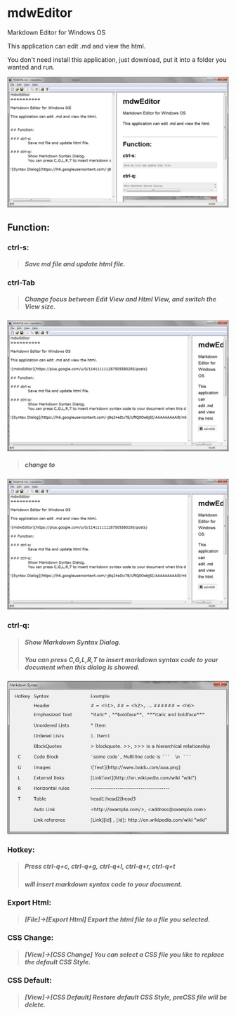 ﻿mdwEditor
==========

Markdown Editor for Windows OS

This application can edit .md and view the html. 

You don't need install this application, just download, put it into a folder you wanted and run.

![mdwEditor](./graph/mdweditor.jpg)

## Function:

### ctrl-s:
> ##### Save md file and update html file.

### ctrl-Tab
> ##### Change focus between Edit View and Html View, and switch the View size.
![ImageText](./graph/ctrltab1.jpg)

> ##### change to 
![ImageText](./graph/ctrltab1.jpg)

### ctrl-q:
> ##### Show Markdown Syntax Dialog.
> ##### You can press C,G,L,R,T to insert markdown syntax code to your document when this dialog is showed.
![Syntax Dialog](./graph/syntaxdlg.jpg)

### Hotkey:
> ##### Press ctrl-q+c,  ctrl-q+g,  ctrl-q+l,  ctrl-q+r,  ctrl-q+t 
> ##### will insert markdown syntax code to your document. 

### Export Html:
> ##### [File]->[Export Html] Export the html file to a file you selected.

### CSS Change:
> ##### [View]->[CSS Change] You can select a CSS file you like to replace the default CSS Style.

### CSS Default:
> ##### [View]->[CSS Default] Restore default CSS Style, preCSS file will be delete.
	